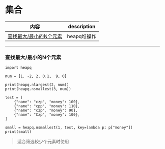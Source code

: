 # 集合

内容|description
---|---
[查找最大/最小的N个元素](#查找最大/最小的N个元素)|heapq堆操作

---

### 查找最大/最小的N个元素

```
import heapq

num = [1, -2, 2, 0.1,  9, 0]

print(heapq.nlargest(2, num))
print(heapq.nsmallest(3, num))

test = [
    {"name": "czp", "money": 100},
    {"name": "cpp", "money": 110},
    {"name": "c2p", "money": 90},
    {"name": "Czp", "money": 100},
]

small = heapq.nsmallest(1, test, key=lambda p: p["money"])
print(small)
```
> 适合筛选较少个元素时使用
